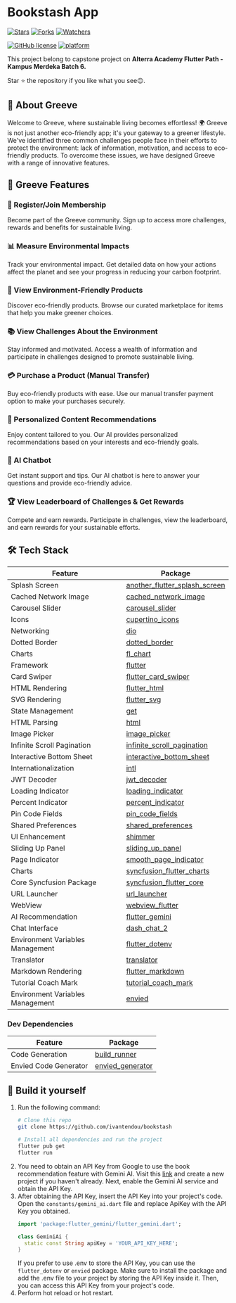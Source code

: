# Bookstash App
[![Stars](https://img.shields.io/github/stars/ivantendou/bookstash.svg)](https://github.com/Alterra-Greeve/flutter-capstone/stargazers)
[![Forks](https://img.shields.io/github/forks/ivantendou/bookstash.svg)](https://github.com/Alterra-Greeve/flutter-capstone/network/members)
[![Watchers](https://img.shields.io/github/watchers/ivantendou/bookstash.svg)](https://github.com/Alterra-Greeve/flutter-capstone/watchers)

[![GitHub license](https://img.shields.io/badge/License-MIT-blue.svg)](https://github.com/Alterra-Greeve/flutter-capstone/blob/main/LICENSE)
[![platform](https://img.shields.io/badge/platform-Flutter-blue.svg)](https://flutter.dev/)

This project belong to capstone project on
**Alterra Academy Flutter Path - Kampus Merdeka Batch 6.**

Star ⭐ the repository if you like what you see😉.

## 🌿 About Greeve
Welcome to Greeve, where sustainable living becomes effortless! 🌍 Greeve is not just another eco-friendly app; it's your gateway to a greener lifestyle. We've identified three common challenges people face in their efforts to protect the environment: lack of information, motivation, and access to eco-friendly products. To overcome these issues, we have designed Greeve with a range of innovative features.

## 🌿 Greeve Features

### 📝 Register/Join Membership
Become part of the Greeve community. Sign up to access more challenges, rewards and benefits for sustainable living.
### 📊 Measure Environmental Impacts
Track your environmental impact. Get detailed data on how your actions affect the planet and see your progress in reducing your carbon footprint.
### 🛒 View Environment-Friendly Products
Discover eco-friendly products. Browse our curated marketplace for items that help you make greener choices.
### 📚 View Challenges About the Environment
Stay informed and motivated. Access a wealth of information and participate in challenges designed to promote sustainable living.
### 💳 Purchase a Product (Manual Transfer)
Buy eco-friendly products with ease. Use our manual transfer payment option to make your purchases securely.
### 🎯 Personalized Content Recommendations
Enjoy content tailored to you. Our AI provides personalized recommendations based on your interests and eco-friendly goals.
### 💬 AI Chatbot
Get instant support and tips. Our AI chatbot is here to answer your questions and provide eco-friendly advice.
### 🏆 View Leaderboard of Challenges & Get Rewards
Compete and earn rewards. Participate in challenges, view the leaderboard, and earn rewards for your sustainable efforts.

## 🛠️ Tech Stack

| Feature                             | Package                                                   |
|-------------------------------------|-----------------------------------------------------------|
| Splash Screen                       | [another_flutter_splash_screen](https://pub.dev/packages/another_flutter_splash_screen) |
| Cached Network Image                | [cached_network_image](https://pub.dev/packages/cached_network_image) |
| Carousel Slider                     | [carousel_slider](https://pub.dev/packages/carousel_slider) |
| Icons                               | [cupertino_icons](https://pub.dev/packages/cupertino_icons) |
| Networking                          | [dio](https://pub.dev/packages/dio)                       |
| Dotted Border                       | [dotted_border](https://pub.dev/packages/dotted_border)   |
| Charts                              | [fl_chart](https://pub.dev/packages/fl_chart)             |
| Framework                           | [flutter](https://flutter.dev/)                           |
| Card Swiper                         | [flutter_card_swiper](https://pub.dev/packages/flutter_card_swiper) |
| HTML Rendering                      | [flutter_html](https://pub.dev/packages/flutter_html)     |
| SVG Rendering                       | [flutter_svg](https://pub.dev/packages/flutter_svg)       |
| State Management                    | [get](https://pub.dev/packages/get)                       |
| HTML Parsing                        | [html](https://pub.dev/packages/html)                     |
| Image Picker                        | [image_picker](https://pub.dev/packages/image_picker)     |
| Infinite Scroll Pagination          | [infinite_scroll_pagination](https://pub.dev/packages/infinite_scroll_pagination) |
| Interactive Bottom Sheet            | [interactive_bottom_sheet](https://pub.dev/packages/interactive_bottom_sheet) |
| Internationalization                | [intl](https://pub.dev/packages/intl)                     |
| JWT Decoder                         | [jwt_decoder](https://pub.dev/packages/jwt_decoder)       |
| Loading Indicator                   | [loading_indicator](https://pub.dev/packages/loading_indicator) |
| Percent Indicator                   | [percent_indicator](https://pub.dev/packages/percent_indicator) |
| Pin Code Fields                     | [pin_code_fields](https://pub.dev/packages/pin_code_fields) |
| Shared Preferences                  | [shared_preferences](https://pub.dev/packages/shared_preferences) |
| UI Enhancement                      | [shimmer](https://pub.dev/packages/shimmer)               |
| Sliding Up Panel                    | [sliding_up_panel](https://pub.dev/packages/sliding_up_panel) |
| Page Indicator                      | [smooth_page_indicator](https://pub.dev/packages/smooth_page_indicator) |
| Charts                              | [syncfusion_flutter_charts](https://pub.dev/packages/syncfusion_flutter_charts) |
| Core Syncfusion Package             | [syncfusion_flutter_core](https://pub.dev/packages/syncfusion_flutter_core) |
| URL Launcher                        | [url_launcher](https://pub.dev/packages/url_launcher)     |
| WebView                             | [webview_flutter](https://pub.dev/packages/webview_flutter) |
| AI Recommendation                   | [flutter_gemini](https://pub.dev/packages/flutter_gemini) |
| Chat Interface                      | [dash_chat_2](https://pub.dev/packages/dash_chat_2)       |
| Environment Variables Management    | [flutter_dotenv](https://pub.dev/packages/flutter_dotenv) |
| Translator                          | [translator](https://pub.dev/packages/translator)         |
| Markdown Rendering                  | [flutter_markdown](https://pub.dev/packages/flutter_markdown) |
| Tutorial Coach Mark                 | [tutorial_coach_mark](https://pub.dev/packages/tutorial_coach_mark) |
| Environment Variables Management    | [envied](https://pub.dev/packages/envied)                 |

### Dev Dependencies

| Feature                             | Package                                                   |
|-------------------------------------|-----------------------------------------------------------|
| Code Generation                     | [build_runner](https://pub.dev/packages/build_runner)     |
| Envied Code Generator               | [envied_generator](https://pub.dev/packages/envied_generator) |


## :hammer: Build it yourself
1. Run the following command:
   ```bash
   # Clone this repo
   git clone https://github.com/ivantendou/bookstash

   # Install all dependencies and run the project
   flutter pub get
   flutter run
   ```
2. You need to obtain an API Key from Google to use the book recommendation feature with Gemini AI. Visit this [link](https://ai.google.dev) and create a new project if you haven't already. Next, enable the Gemini AI service and obtain the API Key.
3. After obtaining the API Key, insert the API Key into your project's code. Open the `constants/gemini_ai.dart` file and replace ApiKey with the API Key you obtained.
   ```dart
   import 'package:flutter_gemini/flutter_gemini.dart';

   class GeminiAi {
     static const String apiKey = 'YOUR_API_KEY_HERE';
   }
   ```
   If you prefer to use .env to store the API Key, you can use the `flutter_dotenv` or `envied` package. Make sure to install the package and add the .env file to your project by storing the API Key inside it. Then, you can access this API Key from your project's code.
4. Perform hot reload or hot restart.

